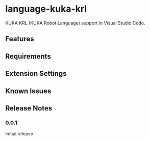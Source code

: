 # language-kuka-krl

KUKA KRL (KUKA Robot Language) support in Visual Studio Code.

## Features


## Requirements


## Extension Settings


## Known Issues


## Release Notes
### 0.0.1

Initial release